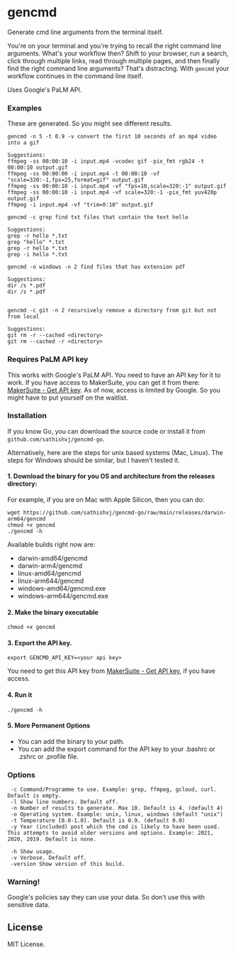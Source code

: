 # gencmd
Generate cmd line arguments from the terminal itself. 

You're on your terminal and you're trying to recall the right command line arguments. What's your workflow then? Shift to your browser, run a search, click through multiple links, read through multiple pages, and then finally find the right command line arguments? That's distracting. With `gencmd` your workflow continues in the command line itself.

Uses Google's PaLM API. 

### Examples
These are generated. So you might see different results.
```	
gencmd -n 5 -t 0.9 -v convert the first 10 seconds of an mp4 video into a gif

Suggestions: 
ffmpeg -ss 00:00:10 -i input.mp4 -vcodec gif -pix_fmt rgb24 -t 00:00:10 output.gif
ffmpeg -ss 00:00:00 -i input.mp4 -t 00:00:10 -vf "scale=320:-1,fps=25,format=gif" output.gif
ffmpeg -ss 00:00:10 -i input.mp4 -vf "fps=10,scale=320:-1" output.gif
ffmpeg -ss 00:00:10 -i input.mp4 -vf scale=320:-1 -pix_fmt yuv420p output.gif
ffmpeg -i input.mp4 -vf "trim=0:10" output.gif
```

```
gencmd -c grep find txt files that contain the text hello
	
Suggestions:
grep -r hello *.txt
grep "hello" *.txt
grep -r hello *.txt
grep -i hello *.txt
```

```
gencmd -o windows -n 2 find files that has extension pdf

Suggestions:
dir /s *.pdf
dir /s *.pdf
	
```

```
gencmd -c git -n 2 recursively remove a directory from git but not from local

Suggestions:
git rm -r --cached <directory>
git rm --cached -r <directory>
```

### Requires PaLM API key
This works with Google's PaLM API. You need to have an API key for it to work. 
If you have access to MakerSuite, you can get it from there: [MakerSuite - Get API key](https://makersuite.google.com/app/apikey). 
As of now, access is limited by Google. So you might have to put yourself on the waitlist.

### Installation
If you know Go, you can download the source code or install it from `github.com/sathishvj/gencmd-go`.

Alternatively, here are the steps for unix based systems (Mac, Linux). The steps for Windows should be similar, but I haven't tested it.

#### 1. Download the binary for you OS and architecture from the releases directory: 

For example, if you are on Mac with Apple Silicon, then you can do:
```
wget https://github.com/sathishvj/gencmd-go/raw/main/releases/darwin-arm64/gencmd 
chmod +x gencmd 
./gencmd -h
```

Available builds right now are:
 - darwin-amd64/gencmd
 - darwin-arm4/gencmd
 - linux-amd64/gencmd
 - linux-arm644/gencmd
 - windows-amd64/gencmd.exe
 - windows-arm644/gencmd.exe

#### 2. Make the binary executable
```
chmod +x gencmd
```

#### 3. Export the API key.
```
export GENCMD_API_KEY=<your api key>
```
You need to get this API key from [MakerSuite - Get API key](https://makersuite.google.com/app/apikey), if you have access.

#### 4. Run it
```
./gencmd -h
```

#### 5. More Permanent Options
 - You can add the binary to your path.
 - You can add the export command for the API key to your .bashrc or .zshrc or .profile file.

### Options
```
 -c Command/Programme to use. Example: grep, ffmpeg, gcloud, curl. Default is empty.
 -l	Show line numbers. Default off.
 -n Number of results to generate. Max 10. Default is 4. (default 4)
 -o Operating system. Example: unix, linux, windows (default "unix")
 -t Temperature [0.0-1.0]. Default is 0.9. (default 0.9)
 -y Year (included) post which the cmd is likely to have been used. This attempts to avoid older versions and options. Example: 2021, 2020, 2019. Default is none.
 
 -h	Show usage.
 -v	Verbose. Default off.
 -version Show version of this build.
```

### Warning!
Google's policies say they can use your data. So don't use this with sensitive data.

## License
MIT License. 

